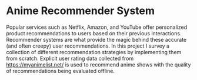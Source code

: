 # Anime Recommender System
Popular services such as Netflix, Amazon, and YouTube offer personalized product recommendations to users based on their previous interactions. Recommender systems are what provide the magic behind these accurate (and often creepy) user  recommendations. In this project I survey a collection of different recommendation strategies by implementing them from scratch. Explicit user rating data collected from https://myanimelist.net/ is used to recommend anime shows with the quality of recommendations being evaluated offline.
